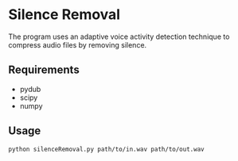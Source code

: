 # Silence Removal
The program uses an adaptive voice activity detection technique to compress audio files by removing silence.

## Requirements

- pydub
- scipy
- numpy

## Usage

`python silenceRemoval.py path/to/in.wav path/to/out.wav`
